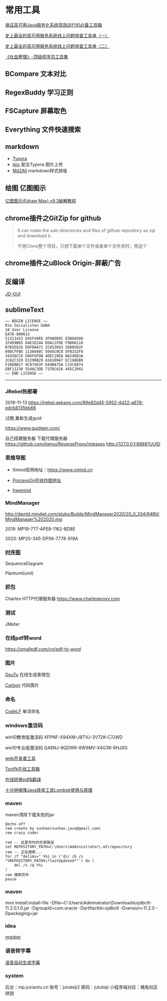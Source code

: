 # 常用工具
[保证高可用Java服务化系统高效运行的必备工具箱](https://mp.weixin.qq.com/s/uDqUqovc2ZwrM8Tuu2qhpg)

[史上最全的高可用服务系统线上问题排查工具单（一）](https://mp.weixin.qq.com/s/d_Tl6eiTmpde6eGT5pTaCg)

[史上最全的高可用服务系统线上问题排查工具单（二）](https://mp.weixin.qq.com/s/6EBgu__zwkYbGDjnVsbDlQ)

[《吐血整理》-顶级程序员工具集](https://mp.weixin.qq.com/s/WYiXHVJ-p1sZAf4jb5gIXg)

## BCompare 文本对比

## RegexBuddy 学习正则

## FSCapture 屏幕取色

## Everything 文件快速搜索 

## markdown
* [Typora](https://www.typora.io/)
* [Ipic](https://ipic.ca) 配合Typora 图片上传
* [Md2All](http://md.aclickall.com) markdown样式排版

## 绘图 亿图图示

[ 亿图图示(Edraw Max) v9.3破解教程](http://www.zdfans.com/html/17131.html)

## chrome插件之GitZip for github

> It can make the sub-directories and files of github repository as zip and download it.

> 不想Clone整个项目，只想下载单个文件或者单个文件夹时，用这个

## chrome插件之uBlock Origin-屏蔽广告

## 反编译
[JD-GUI](https://github.com/java-decompiler/jd-gui/)

## sublimeText
```
—– BEGIN LICENSE —– 
Die Socialisten GmbH 
10 User License 
EA7E-800613 
51311422 E45F49ED 3F0ADE0C E5B8A508 
2F4D9B65 64E1E244 EDA11F0E F9D06110 
B7B2E826 E6FDAA72 2C653693 5D80582F 
09DCFFB5 113A940C 5045C0CD 5F8332F8 
34356CC6 D96F6FDB 4DEC20EA 0A24D83A 
2C82C329 E3290B29 A16109A7 EC198EB9 
F28EBB17 9C07403F D44BA75A C23C6874 
EBF11238 5546C3DD 737DC616 445C2941 
—— END LICENSE ——
```

-------------------

### JRebel热部署

2019-11-13
https://jrebel.qekang.com/89e82d45-5952-4d22-a678-edcb8135bb66

过期,重新生成guid

https://www.guidgen.com/

自己搭建服务器
下载代理服务器 https://github.com/ilanyu/ReverseProxy/releases
http://127.0.0.1:8888?UUID

### 思维导图
* Xmind官网地址：https://www.xmind.cn

* [ProcessOn在线作图地址](https://www.processon.com/i/5c349823e4b0db2e592c4847)

* [freemind](https://sourceforge.net/projects/freemind/) 
 
### MindManager

http://dwnld.mindjet.com/stubs/Builds/MindManager2020/20_0_334/64Bit/MindManager%202020.msi

2019: MP19-777-APE8-1162-BD8E

2020: MP20-345-DP56-7778-919A

### [时序图](https://blog.csdn.net/fly_zxy/article/details/80911942)
SequenceDiagram    

Plantuml(uml)

### 抓包
Charles
HTTP代理服务器
https://www.charlesproxy.com

### 测试
JMeter

### 在线pdf转word
https://smallpdf.com/cn/pdf-to-word

### 图片

[DouTu](https://www.52doutu.cn/maker/1/?order=timedown) 在线生成表情包

[Carbon](https://carbon.now.sh/) 代码图片

### 命名
[CodeLF](https://unbug.github.io/codelf) 单词命名

### windows激活码
win10教育版激活码
    XFPNF-X94XM-J8TVJ-3V72K-C7JWD

win10专业版激活码
    Q46NJ-8QDW6-8W9MV-X4G3K-9HJXG

[web开发者工具](https://developers.weixin.qq.com/miniprogram/dev/devtools/download.html)

[Toolfk在线工具箱](https://www.toolfk.com/)

[在线转换pdf&翻译](https://www.onlinedoctranslator.com/)

[十分钟搞懂Java效率工具Lombok使用与原理](https://mp.weixin.qq.com/s/MgkmgZ-WyXopEbPnr8-flg)

### maven
maven清除下载失败的jar
```
@echo off  
rem create by sunhao(sunhao.java@gmail.com)  
rem crazy coder  
    
rem -- 这里写你的仓库路径  
set REPOSITORY_PATH=C:\Users\Administrator\.m2\repository
rem -- 正在搜索...  
for /f "delims=" %%i in ('dir /b /s "%REPOSITORY_PATH%\*lastUpdated*"') do (  
    del /s /q %%i  
)  
rem 搜索完毕  
pause
```  

### maven

mvn install:install-file -Dfile=C:\Users\Adminstrator\Downloads\\ojdbc6-11.2.0.1.0.jar -DgroupId=com.oracle -DartifactId=ojdbc6 -Dversion=11.2.0 -Dpackaging=jar  


### idea
[register](idea/register.md)

### 语音转字幕
[语音自动生成字幕](https://aismartvip.com/)

### system
后台：mp.juxiaotu.cn
账号：jutukeji2
密码：jutukeji
小程序端对应：橘兔社区拼团